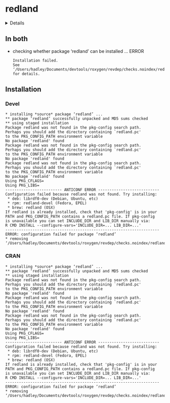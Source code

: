 # redland

<details>

* Version: 1.0.17-11
* Source code: https://github.com/cran/redland
* URL: https://github.com/ropensci/redland-bindings/tree/master/R/redland https://github.com/ropensci/redland-bindings/tree/master/R
* BugReports: https://github.com/ropensci/redland-bindings/issues
* Date/Publication: 2019-10-13 14:10:03 UTC
* Number of recursive dependencies: 44

Run `revdep_details(,"redland")` for more info

</details>

## In both

*   checking whether package ‘redland’ can be installed ... ERROR
    ```
    Installation failed.
    See ‘/Users/hadley/Documents/devtools/roxygen/revdep/checks.noindex/redland/new/redland.Rcheck/00install.out’ for details.
    ```

## Installation

### Devel

```
* installing *source* package ‘redland’ ...
** package ‘redland’ successfully unpacked and MD5 sums checked
** using staged installation
Package redland was not found in the pkg-config search path.
Perhaps you should add the directory containing `redland.pc'
to the PKG_CONFIG_PATH environment variable
No package 'redland' found
Package redland was not found in the pkg-config search path.
Perhaps you should add the directory containing `redland.pc'
to the PKG_CONFIG_PATH environment variable
No package 'redland' found
Package redland was not found in the pkg-config search path.
Perhaps you should add the directory containing `redland.pc'
to the PKG_CONFIG_PATH environment variable
No package 'redland' found
Using PKG_CFLAGS=
Using PKG_LIBS=
------------------------- ANTICONF ERROR ---------------------------
Configuration failed because redland was not found. Try installing:
 * deb: librdf0-dev (Debian, Ubuntu, etc)
 * rpm: redland-devel (Fedora, EPEL)
 * brew: redland (OSX)
If redland is already installed, check that 'pkg-config' is in your
PATH and PKG_CONFIG_PATH contains a redland.pc file. If pkg-config
is unavailable you can set INCLUDE_DIR and LIB_DIR manually via:
R CMD INSTALL --configure-vars='INCLUDE_DIR=... LIB_DIR=...'
--------------------------------------------------------------------
ERROR: configuration failed for package ‘redland’
* removing ‘/Users/hadley/Documents/devtools/roxygen/revdep/checks.noindex/redland/new/redland.Rcheck/redland’

```
### CRAN

```
* installing *source* package ‘redland’ ...
** package ‘redland’ successfully unpacked and MD5 sums checked
** using staged installation
Package redland was not found in the pkg-config search path.
Perhaps you should add the directory containing `redland.pc'
to the PKG_CONFIG_PATH environment variable
No package 'redland' found
Package redland was not found in the pkg-config search path.
Perhaps you should add the directory containing `redland.pc'
to the PKG_CONFIG_PATH environment variable
No package 'redland' found
Package redland was not found in the pkg-config search path.
Perhaps you should add the directory containing `redland.pc'
to the PKG_CONFIG_PATH environment variable
No package 'redland' found
Using PKG_CFLAGS=
Using PKG_LIBS=
------------------------- ANTICONF ERROR ---------------------------
Configuration failed because redland was not found. Try installing:
 * deb: librdf0-dev (Debian, Ubuntu, etc)
 * rpm: redland-devel (Fedora, EPEL)
 * brew: redland (OSX)
If redland is already installed, check that 'pkg-config' is in your
PATH and PKG_CONFIG_PATH contains a redland.pc file. If pkg-config
is unavailable you can set INCLUDE_DIR and LIB_DIR manually via:
R CMD INSTALL --configure-vars='INCLUDE_DIR=... LIB_DIR=...'
--------------------------------------------------------------------
ERROR: configuration failed for package ‘redland’
* removing ‘/Users/hadley/Documents/devtools/roxygen/revdep/checks.noindex/redland/old/redland.Rcheck/redland’

```
